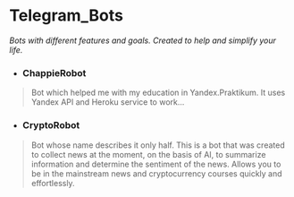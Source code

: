 # Telegram_Bots
_Bots with different features and goals. Created to help and simplify your life._

- ### ChappieRobot
> Bot which helped me with my education in Yandex.Praktikum. It uses Yandex API and Heroku service to work...

- ### CryptoRobot
> Bot whose name describes it only half. This is a bot that was created to collect news at the moment, on the basis of AI, to summarize information and determine 
> the sentiment of the news. Allows you to be in the mainstream news and cryptocurrency courses quickly and effortlessly.
